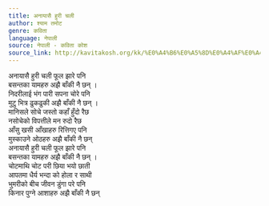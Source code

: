 ```yaml
---
title: अनायासै हुरी चली
author: श्याम तमोट
genre: कविता
language: नेपाली
source: नेपाली - कविता कोश
source_link: http://kavitakosh.org/kk/%E0%A4%B6%E0%A5%8D%E0%A4%AF%E0%A4%BE%E0%A4%AE_%E0%A4%A4%E0%A4%AE%E0%A5%8B%E0%A4%9F
---
```


अनायासै हुरी चली फूल झारे पनि  
बसन्तका यामहरु अझै बाँकी नै छन् ।  
निदरीलाई भंग पारी सपना चोरे पनि  
मुटु भित्र ढुकढुकी अझै बाँकी नै छन् ।  
मानिसले सोचे जस्तो कहाँ हुँदो रैछ  
नसोचेको विपत्तीले मन रुदो रैछ  
आँसु खसी आँखाहरु रित्तिगए पनि  
मुस्काउने ओठहरु अझै बाँकी नै छन्  
अनायासै हुरी चली फूल झारे पनि  
बसन्तका यामहरु अझै बाँकी नै छन् ।  
चोटमाथि चोट परी छिया भयो छाती  
आपतमा धैर्य भन्दा को होला र साथी  
भुमरीको बीच जीवन डुंगा परे पनि  
किनार पुग्ने आशाहरु अझै बाँकी नै छन्

